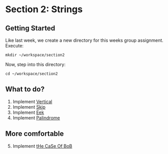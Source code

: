# Section 2: Strings

## Getting Started

Like last week, we create a new directory for this weeks group assignment. Execute:


    mkdir ~/workspace/section2

Now, step into this directory:


    cd ~/workspace/section2


## What to do?
1. Implement [Vertical](#vertical)
2. Implement [Skip](#skip)
3. Implement [Eek](#eek)
4. Implement [Palindrome](#palindrome)

## More comfortable
5. Implement [tHe CaSe Of BoB](#bob)
